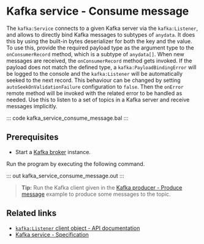 # Kafka service - Consume message

The `kafka:Service` connects to a given Kafka server via the `kafka:Listener`, and allows to directly bind Kafka messages to subtypes of `anydata`. It does this by using the built-in bytes deserializer for both the key and the value. To use this, provide the required payload type as the argument type to the `onConsumerRecord` method, which is a subtype of `anydata[]`. When new messages are received, the `onConsumerRecord` method gets invoked. If the payload does not match the defined type, a `kafka:PayloadBindingError` will be logged to the console and the `kafka:Listener` will be automatically seeked to the next record. This behaviour can be changed by setting `autoSeekOnValidationFailure` configuration to `false`. Then the `onError` remote method will be invoked with the related error to be handled as needed. Use this to listen to a set of topics in a Kafka server and receive messages implicitly.

::: code kafka_service_consume_message.bal :::

## Prerequisites
- Start a [Kafka broker](https://kafka.apache.org/quickstart) instance.

Run the program by executing the following command.

::: out kafka_service_consume_message.out :::

>**Tip:** Run the Kafka client given in the [Kafka producer - Produce message](/learn/by-example/kafka-producer-produce-message) example to produce some messages to the topic.

## Related links
- [`kafka:Listener` client object - API documentation](https://lib.ballerina.io/ballerinax/kafka/latest/clients/Listener)
- [Kafka service - Specification](https://github.com/ballerina-platform/module-ballerinax-kafka/blob/master/docs/spec/spec.md#432-usage)

